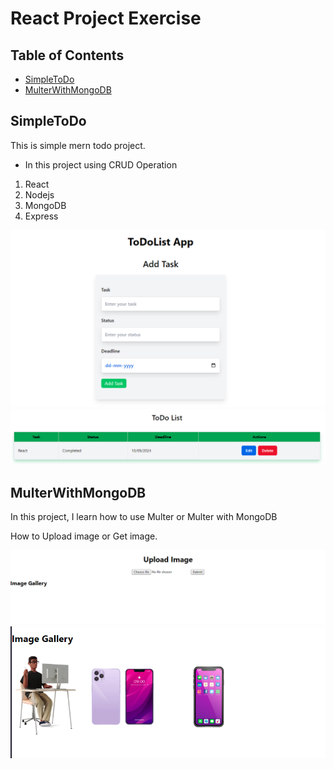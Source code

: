 # React Project Exercise

## Table of Contents
- [SimpleToDo](#todoapp)
- [MulterWithMongoDB](#multerwithmongodb)


## SimpleToDo 
This is simple mern todo project.
* In this project using CRUD Operation
1. React
2. Nodejs
3. MongoDB
4. Express

![Screenshot](./ToDoList/todo.png)
![Screenshot](./ToDoList/todolist.png)

## MulterWithMongoDB
In this project, I learn how to use Multer or Multer with MongoDB

How to Upload image or Get image.

![Screenshot](./MulterWithMongodb/imageupload.png)
![Screenshot](./MulterWithMongodb/img1.png)